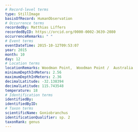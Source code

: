 ```yaml
---
# Record-level terms
type: StillImage
basisOfRecord: HumanObservation
# Occurrence terms
recordedBy: Matthias Liffers
recordedByID: https://orcid.org/0000-0002-3639-2080
occurrenceRemarks: " "
# Event terms
eventDateTime: 2015-10-12T09:53:07
year: 2015
month: 10
day: 12
# Location terms
locationRemarks: Woodman Point,  Woodman Point /  Australia
minimumDepthInMeters: 2.56
maximumDepthInMeters: 2.36
decimalLatitude: -32.138394
decimalLatitude: 115.743548
temperature: 18
# Identification terms
identifiedBy: 
identifiedByID: 
# Taxon terms
scientificName: Goniobranchus
identificationQualifier: sp. 2
taxonRank: genus
---
```

